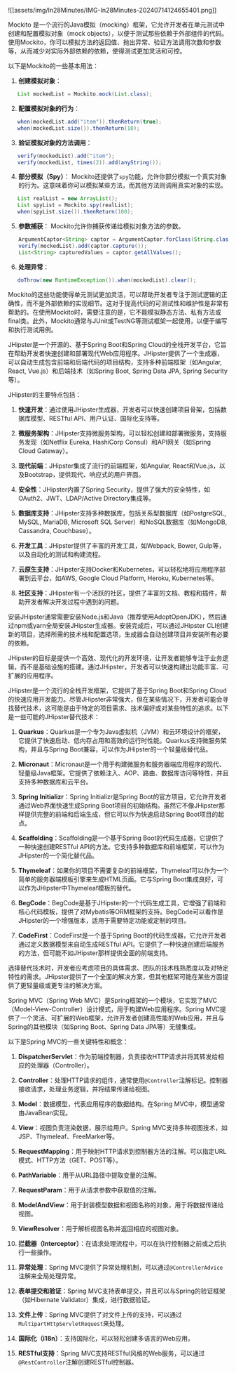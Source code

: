 ![[assets/img/In28Minutes/IMG-In28Minutes-20240714124655401.png]]

 Mockito 是一个流行的Java模拟（mocking）框架，它允许开发者在单元测试中创建和配置模拟对象（mock objects），以便于测试那些依赖于外部组件的代码。使用Mockito，你可以模拟方法的返回值、抛出异常、验证方法调用次数和参数等，从而减少对实际外部依赖的依赖，使得测试更加灵活和可控。

以下是Mockito的一些基本用法：

1. **创建模拟对象**：
```java
   List mockedList = Mockito.mock(List.class);
   ```

2. **配置模拟对象的行为**：
```java
   when(mockedList.add("item")).thenReturn(true);
   when(mockedList.size()).thenReturn(10);
   ```

3. **验证模拟对象的方法调用**：
```java
   verify(mockedList).add("item");
   verify(mockedList, times(2)).add(anyString());
   ```

4. **部分模拟（Spy）**：
   Mockito还提供了`spy`功能，允许你部分模拟一个真实对象的行为。这意味着你可以模拟某些方法，而其他方法则调用真实对象的实现。
```java
   List realList = new ArrayList();
   List spyList = Mockito.spy(realList);
   when(spyList.size()).thenReturn(100);
   ```

5. **参数捕获**：
   Mockito允许你捕获传递给模拟对象方法的参数。
   ```java
   ArgumentCaptor<String> captor = ArgumentCaptor.forClass(String.class);
   verify(mockedList).add(captor.capture());
   List<String> capturedValues = captor.getAllValues();
   ```

6. **处理异常**：
```java
   doThrow(new RuntimeException()).when(mockedList).clear();
   ```

Mockito的这些功能使得单元测试更加灵活，可以帮助开发者专注于测试逻辑的正确性，而不是外部依赖的实现细节。这对于提高代码的可测试性和维护性是非常有帮助的。在使用Mockito时，需要注意的是，它不能模拟静态方法、私有方法或final类。此外，Mockito通常与JUnit或TestNG等测试框架一起使用，以便于编写和执行测试用例。

 JHipster是一个开源的、基于Spring Boot和Spring Cloud的全栈开发平台，它旨在帮助开发者快速创建和部署现代Web应用程序。JHipster提供了一个生成器，可以自动生成包含前端和后端代码的项目结构，支持多种前端框架（如Angular, React, Vue.js）和后端技术（如Spring Boot, Spring Data JPA, Spring Security等）。

JHipster的主要特点包括：

1. **快速开发**：通过使用JHipster生成器，开发者可以快速创建项目骨架，包括数据库模型、RESTful API、用户认证、国际化支持等。

2. **微服务架构**：JHipster支持微服务架构，可以轻松创建和部署微服务，支持服务发现（如Netflix Eureka, HashiCorp Consul）和API网关（如Spring Cloud Gateway）。

3. **现代前端**：JHipster集成了流行的前端框架，如Angular, React和Vue.js，以及Bootstrap，提供现代、响应式的用户界面。

4. **安全性**：JHipster内置了Spring Security，提供了强大的安全特性，如OAuth2、JWT、LDAP/Active Directory集成等。

5. **数据库支持**：JHipster支持多种数据库，包括关系型数据库（如PostgreSQL, MySQL, MariaDB, Microsoft SQL Server）和NoSQL数据库（如MongoDB, Cassandra, Couchbase）。

6. **开发工具**：JHipster提供了丰富的开发工具，如Webpack, Bower, Gulp等，以及自动化的测试和构建流程。

7. **云原生支持**：JHipster支持Docker和Kubernetes，可以轻松地将应用程序部署到云平台，如AWS, Google Cloud Platform, Heroku, Kubernetes等。

8. **社区支持**：JHipster有一个活跃的社区，提供了丰富的文档、教程和插件，帮助开发者解决开发过程中遇到的问题。

安装JHipster通常需要安装Node.js和Java（推荐使用AdoptOpenJDK），然后通过npm或yarn全局安装JHipster生成器。安装完成后，可以通过JHipster CLI创建新的项目，选择所需的技术栈和配置选项，生成器会自动创建项目并安装所有必要的依赖。

JHipster的目标是提供一个高效、现代化的开发环境，让开发者能够专注于业务逻辑，而不是基础设施的搭建。通过JHipster，开发者可以快速构建出功能丰富、可扩展的应用程序。

 JHipster是一个流行的全栈开发框架，它提供了基于Spring Boot和Spring Cloud的快速应用开发能力。尽管JHipster非常强大，但在某些情况下，开发者可能会寻找替代技术，这可能是由于特定的项目需求、技术偏好或对某些特性的追求。以下是一些可能的JHipster替代技术：

1. **Quarkus**：Quarkus是一个专为Java虚拟机（JVM）和云环境设计的框架，它提供了快速启动、低内存占用和高效的运行时性能。Quarkus支持微服务架构，并且与Spring Boot兼容，可以作为JHipster的一个轻量级替代品。

2. **Micronaut**：Micronaut是一个用于构建微服务和服务器端应用程序的现代、轻量级Java框架。它提供了依赖注入、AOP、路由、数据库访问等特性，并且支持多种数据库和云平台。

3. **Spring Initializr**：Spring Initializr是Spring Boot的官方项目，它允许开发者通过Web界面快速生成Spring Boot项目的初始结构。虽然它不像JHipster那样提供完整的前端和后端生成，但它可以作为快速启动Spring Boot项目的起点。

4. **Scaffolding**：Scaffolding是一个基于Spring Boot的代码生成器，它提供了一种快速创建RESTful API的方法。它支持多种数据库和前端框架，可以作为JHipster的一个简化替代品。

5. **Thymeleaf**：如果你的项目不需要复杂的前端框架，Thymeleaf可以作为一个简单的服务器端模板引擎来生成HTML页面。它与Spring Boot集成良好，可以作为JHipster中Thymeleaf模板的替代。

6. **BegCode**：BegCode是基于JHipster的一个代码生成工具，它增强了前端和核心代码模板，提供了对Mybatis等ORM框架的支持。BegCode可以看作是JHipster的一个增强版本，适用于需要特定功能或定制的项目。

7. **CodeFirst**：CodeFirst是一个基于Spring Boot的代码生成器，它允许开发者通过定义数据模型来自动生成RESTful API。它提供了一种快速创建后端服务的方法，但可能不如JHipster那样提供全面的前端支持。

选择替代技术时，开发者应考虑项目的具体需求、团队的技术栈熟悉度以及对特定特性的需求。JHipster提供了一个全面的解决方案，但其他框架可能在某些方面提供了更轻量级或更专注的解决方案。

 Spring MVC（Spring Web MVC）是Spring框架的一个模块，它实现了MVC（Model-View-Controller）设计模式，用于构建Web应用程序。Spring MVC提供了一个灵活、可扩展的Web框架，允许开发者创建高性能的Web应用，并且与Spring的其他模块（如Spring Boot、Spring Data JPA等）无缝集成。

以下是Spring MVC的一些关键特性和概念：

1. **DispatcherServlet**：作为前端控制器，负责接收HTTP请求并将其转发给相应的处理器（Controller）。

2. **Controller**：处理HTTP请求的组件，通常使用`@Controller`注解标记。控制器接收请求，处理业务逻辑，并将结果传递给视图。

3. **Model**：数据模型，代表应用程序的数据结构。在Spring MVC中，模型通常由JavaBean实现。

4. **View**：视图负责渲染数据，展示给用户。Spring MVC支持多种视图技术，如JSP、Thymeleaf、FreeMarker等。

5. **RequestMapping**：用于映射HTTP请求到控制器方法的注解。可以指定URL模式、HTTP方法（GET、POST等）。

6. **PathVariable**：用于从URL路径中提取变量的注解。

7. **RequestParam**：用于从请求参数中获取值的注解。

8. **ModelAndView**：用于封装模型数据和视图名称的对象，用于将数据传递给视图。

9. **ViewResolver**：用于解析视图名称并返回相应的视图对象。

10. **拦截器（Interceptor）**：在请求处理流程中，可以在执行控制器之前或之后执行一些操作。

11. **异常处理**：Spring MVC提供了异常处理机制，可以通过`@ControllerAdvice`注解来全局处理异常。

12. **表单提交和验证**：Spring MVC支持表单提交，并且可以与Spring的验证框架（如Hibernate Validator）集成，进行数据验证。

13. **文件上传**：Spring MVC提供了对文件上传的支持，可以通过`MultipartHttpServletRequest`来处理。

14. **国际化（i18n）**：支持国际化，可以轻松创建多语言的Web应用。

15. **RESTful支持**：Spring MVC支持RESTful风格的Web服务，可以通过`@RestController`注解创建RESTful控制器。


